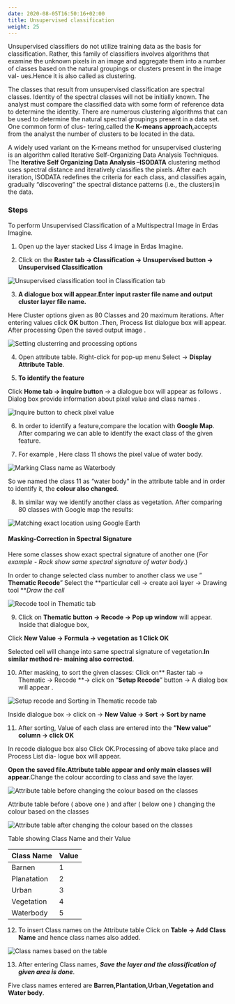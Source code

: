 ```yaml
---
date: 2020-08-05T16:50:16+02:00
title: Unsupervised classification
weight: 25
---
```

Unsupervised classifiers do not utilize training data as the basis for classification. Rather, this family of classifiers involves algorithms that examine the unknown pixels in an image and aggregate them into a number of classes based on the natural groupings or clusters present in the image val- ues.Hence it is also called as clustering.


The classes that result from unsupervised classification are spectral classes. Identity of the spectral classes will not be initially known.   The analyst must compare the classified data with some form    of reference data to determine the identity. There are numerous clustering algorithms that can be used to determine the natural spectral groupings present in a data set. One common form of clus- tering,called the **K-means approach**,accepts from the analyst the number of clusters to be located in the data.


A widely used variant on the K-means method for unsupervised clustering is an algorithm called Iterative Self-Organizing Data Analysis Techniques. The **Iterative Self Organizing Data Analysis
–ISODATA** clustering method uses spectral distance and iteratively classifies the pixels. After each iteration, ISODATA redefines the criteria for each class, and classifies again, gradually “discovering” the spectral distance patterns (i.e., the clusters)in the data.

### Steps
To perform Unsupervised Classification of a Multispectral Image in Erdas Imagine.

1. Open up the layer stacked Liss 4 image in Erdas Imagine.

2. Click on the **Raster tab → Classification → Unsupervised button → Unsupervised Classification** 

![Unsupervised classification tool in Classification tab](/en/classification/unsupervised/images/1.png?classes=shadow)

3. **A dialogue box will appear.Enter input raster file name and output cluster layer file name.**




Here Cluster options given as 80 Classes and 20 maximum iterations.
After entering values click **OK** button .Then, Process list dialogue box will appear. After processing Open the saved output image .

![Setting clusterring and processing options](/en/classification/unsupervised/images/2.png?classes=shadow)

4. Open attribute table.
Right-click for pop-up menu Select → **Display Attribute Table**.

5. **To identify the feature**


Click **Home tab → inquire button** → a dialogue box will appear as follows . Dialog box provide information about pixel value and class names .

![Inquire button to check pixel value](/en/classification/unsupervised/images/3.png?classes=shadow)

6. In order to identify a feature,compare the location with **Google Map**.
After comparing we can able to identify the exact class of the given feature.

7. For example , Here class 11 shows the pixel value of water body.

![Marking Class name as Waterbody](/en/classification/unsupervised/images/4.png?classes=shadow)


So we named the class 11 as “water body" in the attribute table and in order to identify it, the **colour also changed**.

8. In similar way we identify another class as vegetation. After comparing 80 classes with Google map the results: 

![Matching exact location using Google Earth](/en/classification/unsupervised/images/5.png?classes=shadow)


#### Masking-Correction in Spectral Signature

Here some classes show exact spectral signature of another one (_For example - Rock show same spectral signature of water body_.)



In order to change selected class number to another class we use ” **Thematic Recode**”  Select the **particular cell → create aoi layer → Drawing tool **_Draw the cell_

![Recode tool in Thematic tab ](/en/classification/unsupervised/images/6.png?classes=shadow)

9. Click on **Thematic button → Recode → Pop up window** will appear. Inside that dialogue box,

Click **New Value → Formula → vegetation as 1 Click OK**


Selected cell will change into same spectral signature of vegetation.**In similar method re- maining also corrected**.


10. After masking, to sort the given classes:
Click on** Raster tab → Thematic → Recode **→ click on “**Setup Recode**” button → A  dialog box will appear .

![Setup recode and Sorting in Thematic recode tab](/en/classification/unsupervised/images/7.png?classes=shadow)


Inside dialogue box → click on → **New Value → Sort → Sort by name**


11. After sorting, Value of each class are entered into the **”New value” column → click OK**



In recode dialogue box also Click OK.Processing of above take place and Process List dia- logue box will appear.


**Open the saved file.Attribute table appear and only main classes will appear**.Change  the colour according to class and save the layer.

![Attribute table before changing the colour based on the classes](/en/classification/unsupervised/images/8.png?classes=shadow)

Attribute table before ( above one ) and after ( below one ) changing the colour based on the classes

![Attribute table after changing the colour based on the classes](/en/classification/unsupervised/images/9.png?classes=shadow)


Table showing Class Name and their Value

| Class Name  |  Value |
|---|---|
| Barnen  | 1  |
| Planatation  | 2  |
| Urban  |  3 |
| Vegetation  |  4 |
|  Waterbody |  5 |


12. To insert Class names on the Attribute table
Click on **Table → Add Class Name** and hence class names also added.

![Class names based on the table ](/en/classification/unsupervised/images/10.png?classes=shadow)


13. After entering Class names, **_Save the layer and the classification of given area is done_**.



Five class names entered are **Barren,Plantation,Urban,Vegetation and Water body**.

